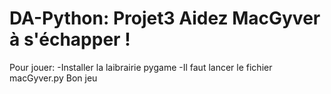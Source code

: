 # DA-Python: Projet3 Aidez MacGyver à s'échapper !
Pour jouer:
-Installer la laibrairie pygame
-Il faut lancer le fichier macGyver.py
Bon jeu
